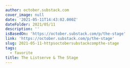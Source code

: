```yaml
---
author: october.substack.com
cover_image: null
date: '2021-05-11T14:43:02.000Z'
dateFolder: 2021/05/11
description: ''
isBasedOn: 'https://october.substack.com/p/the-stage'
link: 'https://october.substack.com/p/the-stage'
slug: 2021-05-11-httpsoctobersubstackcompthe-stage
tags:
  - favorite
title: The Listserve & The Stage
---
```

 
